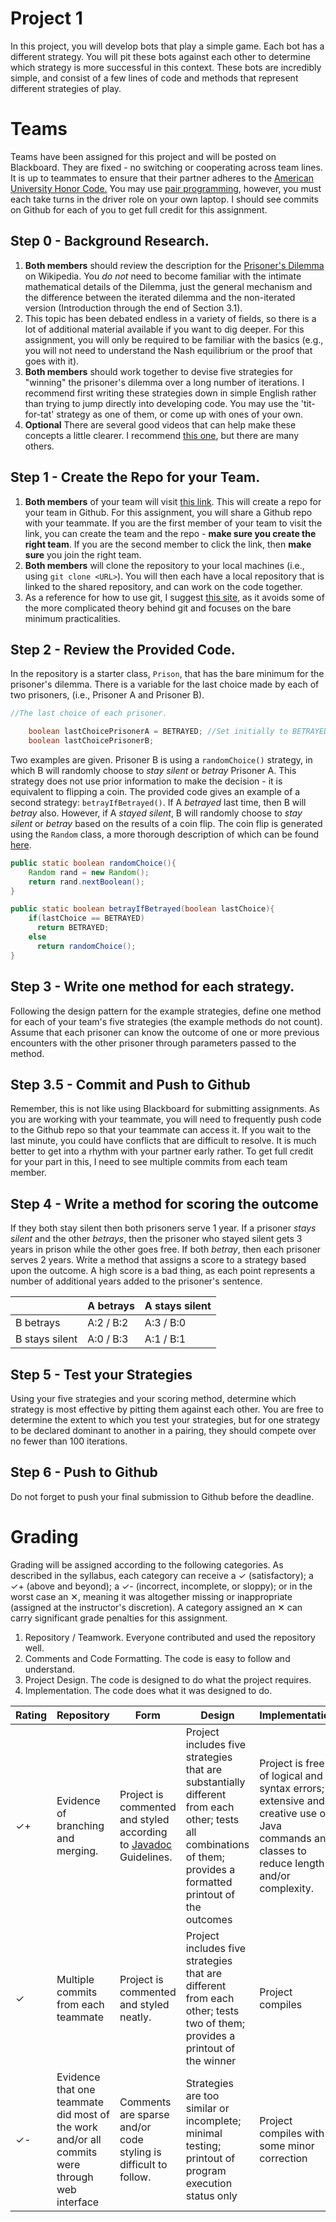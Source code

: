 # Project 1
In this project, you will develop bots that play a simple game. Each bot has a different strategy. You will pit these bots against each other to determine which strategy is more successful in this context. These bots are incredibly simple, and consist of a few lines of code and methods that represent different strategies of play.

# Teams
Teams have been assigned for this project and will be posted on Blackboard. They are fixed - no switching or cooperating across team lines. It is up to teammates to ensure that their partner adheres to the <a href="https://www.american.edu/academics/integrity/code.cfm">American University Honor Code.</a> You may use [pair programming](https://en.wikipedia.org/wiki/Pair_programming), however, you must each take turns in the driver role on your own laptop. I should see commits on Github for each of you to get full credit for this assignment.

## Step 0 - Background Research.
1. **Both members** should review the description for the <a href="https://en.wikipedia.org/wiki/Prisoner%27s_dilemma">Prisoner's Dilemma</a> on Wikipedia. You *do not* need to become familiar with the intimate mathematical details of the Dilemma, just the general mechanism and the difference between the iterated dilemma and the non-iterated version (Introduction through the end of Section 3.1).
2. This topic has been debated endless in a variety of fields, so there is a lot of additional material available if you want to dig deeper. For this assignment, you will only be required to be familiar with the basics (e.g., you will not need to understand the Nash equilibrium or the proof that goes with it).
4. **Both members** should work together to devise five strategies for "winning" the prisoner's dilemma over a long number of iterations. I recommend first writing these strategies down in simple English rather than trying to jump directly into developing code. You may use the 'tit-for-tat' strategy as one of them, or come up with ones of your own.
5. **Optional** There are several good videos that can help make these concepts a little clearer. I recommend [this one](https://www.youtube.com/watch?v=BOvAbjfJ0x0), but there are many others.

## Step 1 - Create the Repo for your Team.
1. **Both members** of your team will visit <a href='https://classroom.github.com/g/jrobClld'> this link</a>. This will create a repo for your team in Github. For this assignment, you will share a Github repo with your teammate. If you are the first member of your team to visit the link, you can create the team and the repo - **make sure you create the right team**. If you are the second member to click the link, then **make sure** you join the right team.
2. **Both members** will clone the repository to your local machines (i.e., using `git clone <URL>`). You will then each have a local repository that is linked to the shared repository, and can work on the code together.
3. As a reference for how to use git, I suggest <a href='http://codingdomain.com/git/'>this site</a>, as it avoids some of the more complicated theory behind git and focuses on the bare minimum practicalities.

## Step 2 - Review the Provided Code.
In the repository is a starter class, `Prison`, that has the bare minimum for the prisoner's dilemma. There is a variable for the last choice made by each of two prisoners, (i.e., Prisoner A and Prisoner B).

```java
//The last choice of each prisoner.

    boolean lastChoicePrisonerA = BETRAYED; //Set initially to BETRAYED for testing
    boolean lastChoicePrisonerB;
```

Two examples are given. Prisoner B is using a `randomChoice()` strategy, in which B will randomly choose to *stay silent* or *betray* Prisoner A. This strategy does not use prior information to make the decision - it is equivalent to flipping a coin. The provided code gives an example of a second strategy: `betrayIfBetrayed()`. If A *betrayed* last time, then B will *betray* also. However, if A *stayed silent*, B will randomly choose to *stay silent* or *betray* based on the results of a coin flip. The coin flip is generated using the `Random` class, a more thorough description of which can be found <a href="https://docs.oracle.com/javase/10/docs/api/java/util/Random.html">here</a>.

```java
public static boolean randomChoice(){
    Random rand = new Random();
    return rand.nextBoolean();
}

public static boolean betrayIfBetrayed(boolean lastChoice){
    if(lastChoice == BETRAYED)
      return BETRAYED;
    else
      return randomChoice();
}
```

## Step 3 - Write one method for each strategy.
Following the design pattern for the example strategies, define one method for each of your team's five strategies (the example methods do not count). Assume that each prisoner can know the outcome of one or more previous encounters with the other prisoner through parameters passed to the method.

## Step 3.5 - Commit and Push to Github
Remember, this is not like using Blackboard for submitting assignments. As you are working with your teammate, you will need to frequently push code to the Github repo so that your teammate can access it. If you wait to the last minute, you could have conflicts that are difficult to resolve. It is much better to get into a rhythm with your partner early rather. To get full credit for your part in this, I need to see multiple commits from each team member.

## Step 4 - Write a method for scoring the outcome
If they both stay silent then both prisoners serve 1 year. If a prisoner *stays silent* and the other *betrays*, then the prisoner who stayed silent gets 3 years in prison while the other goes free. If both *betray*, then each prisoner serves 2 years. Write a method that assigns a score to a strategy based upon the outcome. A high score is a bad thing, as each point represents a number of additional years added to the prisoner's sentence.

&nbsp; | A betrays | A stays silent
-|-|-
B  betrays | A:2 / B:2| A:3 / B:0
B stays silent | A:0 / B:3 | A:1 / B:1

## Step 5 - Test your Strategies
Using your five strategies and your scoring method, determine which strategy is most effective by pitting them against each other. You are free to determine the extent to which you test your strategies, but for one strategy to be declared dominant to another in a pairing, they should compete over no fewer than 100 iterations.

## Step 6 - Push to Github
Do not forget to push your final submission to Github before the deadline.

# Grading
Grading will be assigned according to the following categories. As described in the syllabus, each category can receive a  &#10003; (satisfactory); a &#10003;+ (above and beyond); a &#10003;- (incorrect, incomplete, or sloppy); or in the worst case an &#10005;, meaning it was altogether missing or inappropriate (assigned at the instructor's discretion). A category assigned an &#10005; can carry significant grade penalties for this assignment.

1. Repository / Teamwork. Everyone contributed and used the repository well.
2. Comments and Code Formatting. The code is easy to follow and understand.
3. Project Design. The code is designed to do what the project requires.
4. Implementation. The code does what it was designed to do.

Rating | Repository | Form | Design | Implementation
-|-|-|-|-
&#10003;+ | Evidence of branching and merging. | Project is commented and styled according to [Javadoc](https://www.oracle.com/technetwork/java/javase/documentation/index-137868.html) Guidelines. | Project includes five strategies that are substantially different from each other; tests all combinations of them; provides a formatted printout of the outcomes | Project is free of logical and syntax errors; extensive and creative use of Java commands and classes to reduce length and/or complexity.
&#10003; | Multiple commits from each teammate | Project is commented and styled neatly. | Project includes five strategies that are different from each other; tests two of them; provides a printout of the winner | Project compiles
&#10003;- | Evidence that one teammate did most of the work and/or all commits were through web interface | Comments are sparse and/or code styling is difficult to follow. | Strategies are too similar or incomplete; minimal testing; printout of program execution status only | Project compiles with some minor correction